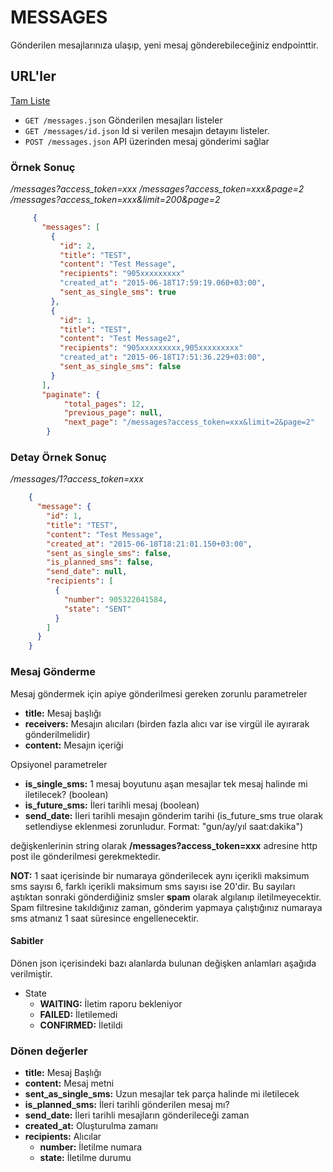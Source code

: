 # MESSAGES

Gönderilen mesajlarınıza ulaşıp, yeni mesaj gönderebileceğiniz endpointtir.

## URL'ler

[Tam Liste](http://api.bulutfon.com/docs#!/Message)

* `GET /messages.json` Gönderilen mesajları  listeler
* `GET /messages/id.json` Id si verilen mesajın detayını listeler.
* `POST /messages.json` API üzerinden mesaj gönderimi sağlar

### Örnek Sonuç

*/messages?access_token=xxx*
*/messages?access_token=xxx&page=2*
*/messages?access_token=xxx&limit=200&page=2*

```json
     {
       "messages": [
         {
           "id": 2,
           "title": "TEST",
           "content": "Test Message",
           "recipients": "905xxxxxxxxx"
           "created_at": "2015-06-18T17:59:19.060+03:00",
           "sent_as_single_sms": true
         },
         {
           "id": 1,
           "title": "TEST",
           "content": "Test Message2",
           "recipients": "905xxxxxxxxx,905xxxxxxxxx"
           "created_at": "2015-06-18T17:51:36.229+03:00",
           "sent_as_single_sms": false
         }
       ],
       "paginate": {
            "total_pages": 12,
            "previous_page": null,
            "next_page": "/messages?access_token=xxx&limit=2&page=2"
        }
```

### Detay Örnek Sonuç

*/messages/1?access_token=xxx*

```json
    {
      "message": {
        "id": 1,
        "title": "TEST",
        "content": "Test Message",
        "created_at": "2015-06-18T18:21:01.150+03:00",
        "sent_as_single_sms": false,
        "is_planned_sms": false,
        "send_date": null,
        "recipients": [
          {
            "number": 905322041584,
            "state": "SENT"
          }
        ]
      }
    }
```

### Mesaj Gönderme

Mesaj göndermek için apiye gönderilmesi gereken zorunlu parametreler

* **title:** Mesaj başlığı
* **receivers:** Mesajın alıcıları (birden fazla alıcı var ise virgül ile ayırarak gönderilmelidir)
* **content:** Mesajın içeriği

Opsiyonel parametreler

* **is_single_sms:** 1 mesaj boyutunu aşan mesajlar tek mesaj halinde mi iletilecek? (boolean)
* **is_future_sms:** İleri tarihli mesaj (boolean)
* **send_date:** İleri tarihli mesajın gönderim tarihi (is_future_sms true olarak setlendiyse eklenmesi zorunludur. Format: "gun/ay/yıl saat:dakika")

değişkenlerinin string olarak **/messages?access_token=xxx** adresine http post ile gönderilmesi gerekmektedir.

**NOT:** 1 saat içerisinde bir numaraya gönderilecek aynı içerikli maksimum sms sayısı 6, farklı içerikli maksimum sms sayısı ise 20'dir. Bu sayıları aştıktan sonraki gönderdiğiniz smsler **spam** olarak algılanıp iletilmeyecektir. Spam filtresine takıldığınız zaman, gönderim yapmaya çalıştığınız numaraya sms atmanız 1 saat süresince engellenecektir.

#### Sabitler

Dönen json içerisindeki bazı alanlarda bulunan değişken anlamları aşağıda verilmiştir.

* State
    * **WAITING:** İletim raporu bekleniyor
    * **FAILED:** İletilemedi
    * **CONFIRMED:** İletildi

### Dönen değerler

* **title:** Mesaj Başlığı
* **content:** Mesaj metni
* **sent_as_single_sms:** Uzun mesajlar tek parça halinde mi iletilecek
* **is_planned_sms:** İleri tarihli gönderilen mesaj mı?
* **send_date:** İleri tarihli mesajların gönderileceği zaman
* **created_at:** Oluşturulma zamanı
* **recipients:** Alıcılar
    * **number:** İletilme numara
    * **state:** İletilme durumu
